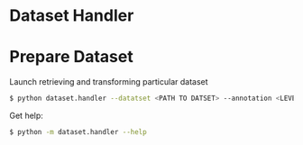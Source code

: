 # Dataset Handler


# Prepare Dataset
Launch retrieving and transforming particular dataset
```bash
$ python dataset.handler --datatset <PATH TO DATSET> --annotation <LEVEL OF ANNOTATION> 
```

Get help:
```bash
$ python -m dataset.handler --help
```